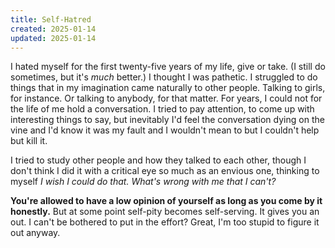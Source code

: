 ```yaml
---
title: Self-Hatred
created: 2025-01-14
updated: 2025-01-14
---
```


I hated myself for the first twenty-five years of my life, give or take. (I still do sometimes, but it's *much* better.) I thought I was pathetic. I struggled to do things that in my imagination came naturally to other people. Talking to girls, for instance. Or talking to anybody, for that matter. For years, I could not for the life of me hold a conversation. I tried to pay attention, to come up with interesting things to say, but inevitably I'd feel the conversation dying on the vine and I'd know it was my fault and I wouldn't mean to but I couldn't help but kill it.

I tried to study other people and how they talked to each other, though I don't think I did it with a critical eye so much as an envious one, thinking to myself *I wish I could do that. What's wrong with me that I can't?*

**You're allowed to have a low opinion of yourself as long as you come by it honestly.** But at some point self-pity becomes self-serving. It gives you an out. I can't be bothered to put in the effort? Great, I'm too stupid to figure it out anyway.